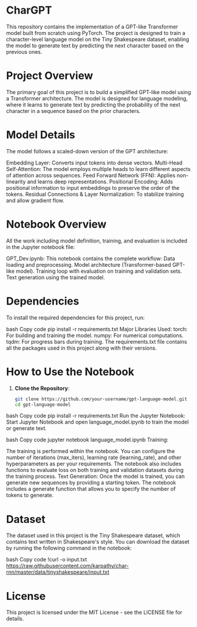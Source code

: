 # CharGPT
This repository contains the implementation of a GPT-like Transformer model built from scratch using PyTorch. The project is designed to train a character-level language model on the Tiny Shakespeare dataset, enabling the model to generate text by predicting the next character based on the previous ones.
# Project Overview
The primary goal of this project is to build a simplified GPT-like model using a Transformer architecture. The model is designed for language modeling, where it learns to generate text by predicting the probability of the next character in a sequence based on the prior characters.
# Model Details
The model follows a scaled-down version of the GPT architecture:

Embedding Layer: Converts input tokens into dense vectors.
Multi-Head Self-Attention: The model employs multiple heads to learn different aspects of attention across sequences.
Feed Forward Network (FFN): Applies non-linearity and learns deep representations.
Positional Encoding: Adds positional information to input embeddings to preserve the order of the tokens.
Residual Connections & Layer Normalization: To stabilize training and allow gradient flow.
# Notebook Overview
All the work including model definition, training, and evaluation is included in the Jupyter notebook file:

GPT_Dev.ipynb: This notebook contains the complete workflow:
Data loading and preprocessing.
Model architecture (Transformer-based GPT-like model).
Training loop with evaluation on training and validation sets.
Text generation using the trained model.
# Dependencies
To install the required dependencies for this project, run:

bash
Copy code
pip install -r requirements.txt
Major Libraries Used:
torch: For building and training the model.
numpy: For numerical computations.
tqdm: For progress bars during training.
The requirements.txt file contains all the packages used in this project along with their versions.

# How to Use the Notebook
1. **Clone the Repository**:

   ```bash
   git clone https://github.com/your-username/gpt-language-model.git
   cd gpt-language-model
bash
Copy code
pip install -r requirements.txt
Run the Jupyter Notebook: Start Jupyter Notebook and open language_model.ipynb to train the model or generate text.

bash
Copy code
jupyter notebook language_model.ipynb
Training:

The training is performed within the notebook. You can configure the number of iterations (max_iters), learning rate (learning_rate), and other hyperparameters as per your requirements.
The notebook also includes functions to evaluate loss on both training and validation datasets during the training process.
Text Generation: Once the model is trained, you can generate new sequences by providing a starting token. The notebook includes a generate function that allows you to specify the number of tokens to generate.

# Dataset
The dataset used in this project is the Tiny Shakespeare dataset, which contains text written in Shakespeare's style. You can download the dataset by running the following command in the notebook:

bash
Copy code
!curl -o input.txt https://raw.githubusercontent.com/karpathy/char-rnn/master/data/tinyshakespeare/input.txt
# License
This project is licensed under the MIT License - see the LICENSE file for details.
